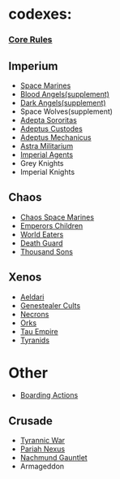 # codexes:
### [Core Rules](Rulebook_10e.pdf)
## Imperium
- [Space Marines](Imperium/Space_Marines_10th_scan_OCR.pdf)
- [Blood Angels(supplement)](Imperium/Blood_Angels_10th_scan.pdf)
- [Dark Angels(supplement)](Imperium/Dark_Angels_10th_scan_OCR.pdf)
- Space Wolves(supplement)
- [Adepta Sororitas](Imperium/Adepta_Sororitas_10th_scan.pdf)
- [Adeptus Custodes](Imperium/Adeptus_Custodes_10th_scan.pdf)
- [Adeptus Mechanicus](Imperium/Adeptus_Mechanicus_10th_scan_OCR.pdf) 
- [Astra Militarium](Imperium/Astra_Militarum_10th_scan.pdf)
- [Imperial Agents](Imperium/Imperial_Agents_10th_scan.pdf)
- Grey Knights
- Imperial Knights
## Chaos
- [Chaos Space Marines](Chaos/Chaos_Space_Marines_10th_scan.pdf)
- [Emperors Children](Chaos/Emperors_Children_10th_scan.pdf)
- [World Eaters](Chaos/World_Eaters_10th_photo.pdf)
- [Death Guard](Chaos/Death_Guard_10th_photo.pdf)
- [Thousand Sons](Chaos/Thousand_Sons_10th_photo.pdf)
## Xenos
- [Aeldari](Xenos/Aeldari_10th_scan.pdf)
- [Genestealer Cults](Xenos/Genestealer_cults_10th_scan.pdf)
- [Necrons](Xenos/Necrons_10th_scan.pdf)
- [Orks](Xenos/Orks_10th_scan.pdf)
- [Tau Empire](Xenos/Tau_empire_10th_scan.pdf)
- [Tyranids](Xenos/Tyranids_10th_scan.pdf)
# Other
- [Boarding Actions](Boarding_Actions_10th.pdf)
## Crusade
- [Tyrannic War](Crusade/Tyrannic_War_photo.pdf)
- [Pariah Nexus](Crusade/Pariah_Nexus_scan.pdf)
- [Nachmund Gauntlet](Crusade/Nachmund_Gauntlet_scan.pdf)
- Armageddon